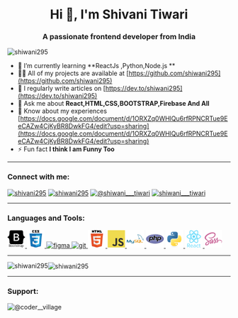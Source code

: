 <h1 align="center">Hi 👋, I'm Shivani Tiwari</h1>
<h3 align="center">A passionate frontend developer from India</h3>

<p align="left"> <img src="https://komarev.com/ghpvc/?username=shiwani295&label=Profile%20views&color=0e75b6&style=flat" alt="shiwani295" /> </p>

- 🌱 I’m currently learning **ReactJs ,Python,Node.js **
- 👨‍💻 All of my projects are available at [https://github.com/shiwani295](https://github.com/shiwani295)
- 📝 I regularly write articles on [https://dev.to/shiwani295](https://dev.to/shiwani295)
- 💬 Ask me about **React,HTML,CSS,BOOTSTRAP,Firebase And All**
- 📄 Know about my experiences [https://docs.google.com/document/d/1ORXZq0WHlQu6rfRPNCRTue9EeCAZw4CjKyBR8DwkFG4/edit?usp=sharing](https://docs.google.com/document/d/1ORXZq0WHlQu6rfRPNCRTue9EeCAZw4CjKyBR8DwkFG4/edit?usp=sharing)
- ⚡ Fun fact **I think I am Funny Too**
-------


<h3 align="left">Connect with me:</h3>
<p align="left">
<a href="https://codepen.io/shivani295" target="blank"><img align="center" src="https://raw.githubusercontent.com/rahuldkjain/github-profile-readme-generator/master/src/images/icons/Social/codepen.svg" alt="shivani295" height="30" width="40" /></a>
<a href="https://dev.to/shiwani295" target="blank"><img align="center" src="https://raw.githubusercontent.com/rahuldkjain/github-profile-readme-generator/master/src/images/icons/Social/devto.svg" alt="shiwani295" height="30" width="40" /></a>
<a href="https://instagram.com/@shiwani___tiwari" target="blank"><img align="center" src="https://raw.githubusercontent.com/rahuldkjain/github-profile-readme-generator/master/src/images/icons/Social/instagram.svg" alt="@shiwani___tiwari" height="30" width="40" /></a>
<a href="https://www.leetcode.com/shiwani___tiwari" target="blank"><img align="center" src="https://raw.githubusercontent.com/rahuldkjain/github-profile-readme-generator/master/src/images/icons/Social/leet-code.svg" alt="shiwani___tiwari" height="30" width="40" /></a>
</p>

-----------------------------------

<h3 align="left">Languages and Tools:</h3>
<p align="left"> <a href="https://getbootstrap.com" target="_blank" rel="noreferrer"> <img src="https://raw.githubusercontent.com/devicons/devicon/master/icons/bootstrap/bootstrap-plain-wordmark.svg" alt="bootstrap" width="40" height="40"/> </a> <a href="https://www.w3schools.com/css/" target="_blank" rel="noreferrer"> <img src="https://raw.githubusercontent.com/devicons/devicon/master/icons/css3/css3-original-wordmark.svg" alt="css3" width="40" height="40"/> </a> <a href="https://www.figma.com/" target="_blank" rel="noreferrer"> <img src="https://www.vectorlogo.zone/logos/figma/figma-icon.svg" alt="figma" width="40" height="40"/> </a> <a href="https://git-scm.com/" target="_blank" rel="noreferrer"> <img src="https://www.vectorlogo.zone/logos/git-scm/git-scm-icon.svg" alt="git" width="40" height="40"/> </a> <a href="https://www.w3.org/html/" target="_blank" rel="noreferrer"> <img src="https://raw.githubusercontent.com/devicons/devicon/master/icons/html5/html5-original-wordmark.svg" alt="html5" width="40" height="40"/> </a> <a href="https://developer.mozilla.org/en-US/docs/Web/JavaScript" target="_blank" rel="noreferrer"> <img src="https://raw.githubusercontent.com/devicons/devicon/master/icons/javascript/javascript-original.svg" alt="javascript" width="40" height="40"/> </a> <a href="https://www.mysql.com/" target="_blank" rel="noreferrer"> <img src="https://raw.githubusercontent.com/devicons/devicon/master/icons/mysql/mysql-original-wordmark.svg" alt="mysql" width="40" height="40"/> </a> <a href="https://www.php.net" target="_blank" rel="noreferrer"> <img src="https://raw.githubusercontent.com/devicons/devicon/master/icons/php/php-original.svg" alt="php" width="40" height="40"/> </a> <a href="https://www.python.org" target="_blank" rel="noreferrer"> <img src="https://raw.githubusercontent.com/devicons/devicon/master/icons/python/python-original.svg" alt="python" width="40" height="40"/> </a> <a href="https://reactjs.org/" target="_blank" rel="noreferrer"> <img src="https://raw.githubusercontent.com/devicons/devicon/master/icons/react/react-original-wordmark.svg" alt="react" width="40" height="40"/> </a> <a href="https://sass-lang.com" target="_blank" rel="noreferrer"> <img src="https://raw.githubusercontent.com/devicons/devicon/master/icons/sass/sass-original.svg" alt="sass" width="40" height="40"/> </a> </p>


----------------------------------


<p><img align="left" src="https://github-readme-stats.vercel.app/api/top-langs?username=shiwani295&show_icons=true&locale=en&layout=compact" alt="shiwani295" /></p>
<p><img align="center" src="https://github-readme-streak-stats.herokuapp.com/?user=shiwani295&" alt="shiwani295" /></p>












---------------------------------------------------------
<h3 align="left">Support:</h3>
<p><a href="https://ko-fi.com/@coder__village"> <img align="left" src="https://cdn.ko-fi.com/cdn/kofi3.png?v=3" height="50" width="210" alt="@coder__village" /></a></p><br><br>
























<!---
shiwani295/shiwani295 is a ✨ special ✨ repository because its `README.md` (this file) appears on your GitHub profile.
You can click the Preview link to take a look at your changes.
--->
